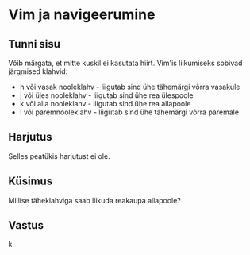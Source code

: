 # Vim ja navigeerumine

## Tunni sisu

Võib märgata, et mitte kuskil ei kasutata hiirt. Vim'is liikumiseks sobivad järgmised klahvid:

<ul>
<li>h või vasak nooleklahv - liigutab sind ühe tähemärgi võrra vasakule</li>
<li>j või üles nooleklahv - liigutab sind ühe rea ülespoole</li>
<li>k või alla nooleklahv - liigutab sind ühe rea allapoole</li>
<li>l või paremnooleklahv - liigutab sind ühe tähemärgi võrra paremale</li>
</ul>

## Harjutus

Selles peatükis harjutust ei ole.

## Küsimus

Millise täheklahviga saab liikuda reakaupa allapoole?

## Vastus

k
